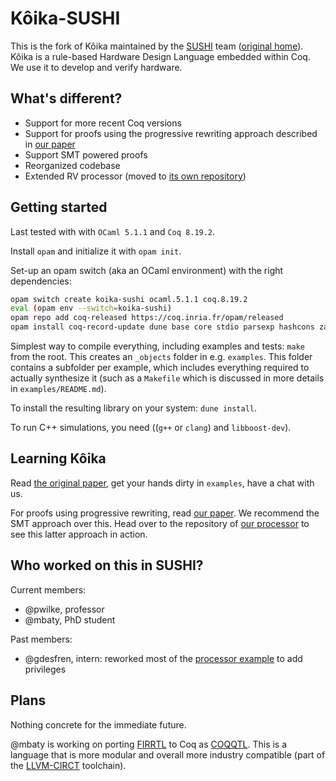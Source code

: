# Kôika-SUSHI
This is the fork of Kôika maintained by the
[SUSHI](https://team.inria.fr/sushi/) team
([original home](https://github.com/mit-plv/koika)). Kôika is a rule-based
Hardware Design Language embedded within Coq. We use it to develop and verify
hardware.

## What's different?
* Support for more recent Coq versions
* Support for proofs using the progressive rewriting approach described in
  [our paper](https://inria.hal.science/hal-04118645/document)
* Support SMT powered proofs
* Reorganized codebase
* Extended RV processor (moved to
  [its own repository](https://gitlab.inria.fr/SUSHI-public/FMH/herve))

## Getting started
Last tested with with `OCaml 5.1.1` and `Coq 8.19.2`.

Install `opam` and initialize it with `opam init`.

Set-up an opam switch (aka an OCaml environment) with the right dependencies:
```bash
opam switch create koika-sushi ocaml.5.1.1 coq.8.19.2
eval (opam env --switch=koika-sushi)
opam repo add coq-released https://coq.inria.fr/opam/released
opam install coq-record-update dune base core stdio parsexp hashcons zarith core_unix
```

Simplest way to compile everything, including examples and tests: `make`
from the root. This creates an `_objects` folder in e.g. `examples`. This folder
contains a subfolder per example, which includes everything required to actually
synthesize it (such as a `Makefile` which is discussed in more details in
`examples/README.md`).

To install the resulting library on your system: `dune install`.

To run C++ simulations, you need ((`g++` or `clang`) and `libboost-dev`).

## Learning Kôika
Read [the original paper](https://dl.acm.org/doi/pdf/10.1145/3385412.3385965),
get your hands dirty in `examples`, have a chat with us.

For proofs using progressive rewriting, read
[our paper](https://inria.hal.science/hal-04118645/document). We recommend the
SMT approach over this. Head over to the repository of
[our processor](https://gitlab.inria.fr/SUSHI-public/FMH/herve) to see this
latter approach in action.

## Who worked on this in SUSHI?
Current members:
* @pwilke, professor
* @mbaty, PhD student

Past members:
* @gdesfren, intern: reworked most of the
  [processor example](https://gitlab.inria.fr/SUSHI-public/FMH/herve) to add
  privileges

## Plans
Nothing concrete for the immediate future.

@mbaty is working on porting
[FIRRTL](https://github.com/chipsalliance/firrtl-spec) to Coq as
[COQQTL](https://gitlab.inria.fr/these-matthieu-baty/coqqtl).
This is a language that is more modular and overall more industry compatible
(part of the [LLVM-CIRCT](https://circt.llvm.org/) toolchain).
